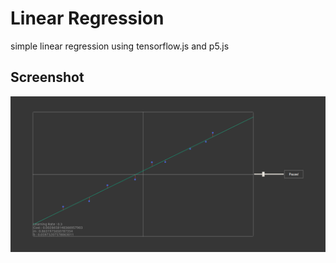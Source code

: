 # Linear Regression
simple linear regression using tensorflow.js and p5.js

## Screenshot
![Screenshot](screenshot.png)
